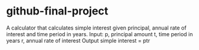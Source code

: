# github-final-project

A calculator that calculates simple interest given principal, annual rate of interest and time period in years.
Input:
p, principal amount
t, time period in years
r, annual rate of interest
Output
simple interest = ptr
